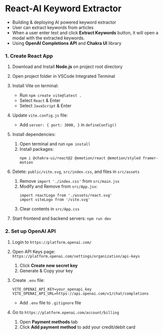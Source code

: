 # React-AI Keyword Extractor
- Building & deploying AI powered keyword extractor
- User can extract keywords from articles 
- When a user enter text and click **Extract Keywords** button, it will open a modal with the extracted keywords.
- Using **OpenAI Completions API** and **Chakra UI** library

### 1. Create React App 
1. Download and Install **Node.js** on project root directory
2. Open project folder in VSCode Integrated Terminal
3. Install Vite on terminal:
    - Run `npm create vite@latest .`
    - Select `React` & Enter
    - Select `JavaScript` & Enter

4. Update `vite.config.js` file:
    - Add `server: { port: 3000, }` in `defineConfig()`

5. Install dependencies:
    1. Open terminal and run `npm install`
    2. Install packages:
        ```
        npm i @chakra-ui/react@2 @emotion/react @emotion/styled framer-motion
        ```
6. Delete: `public/vite.svg`, `src/index.css`, and files in `src/assets` 
    1. Remove `import './index.css'` from `src/main.jsx`
    2. Modify and Remove from `src/App.jsx`:
        ```
        import reactLogo from './assets/react.svg'
        import viteLogo from '/vite.svg'
        ```
    3. Clear contents in `src/App.css`

7. Start frontend and backend servers: `npm run dev`

### 2. Set up OpenAI API
1. Login to `https://platform.openai.com/` 

2. Open API Keys page: `https://platform.openai.com/settings/organization/api-keys`
    1. Click **Create new secret key**
    2. Generate & Copy your key

3. Create `.env` file:
    ```
    VITE_OPENAI_API_KEY=your_openapi_key
    VITE_OPENAI_API_URL=https://api.openai.com/v1/chat/completions
    ```
    - Add `.env` file to `.gitignore` file

4. Go to `https://platform.openai.com/account/billing`
    1. Open **Payment methods** tab
    2. Click **Add payment method** to add your credit/debit card